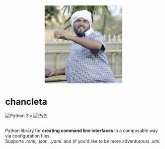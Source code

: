 <p align="center">
  <img src="https://github.com/kaliv0/chancleta/blob/main/assets/chancleta.gif?raw=true" width="250" alt="Chancleta Samurai">
</p>

# chancleta

![Python 3.x](https://img.shields.io/badge/python-3.11-blue?style=flat-square&logo=Python&logoColor=white)
[![PyPI](https://img.shields.io/pypi/v/chancleta.svg)](https://pypi.org/project/chancleta/)

<br>Python library for <b>creating command line interfaces</b> in a composable way via configuration files.
<br> Supports <i>.toml</i>, <i>.json</i>, <i>.yaml</i>. and (if you'd like to be more adventurous) <i>.xml</i>.

